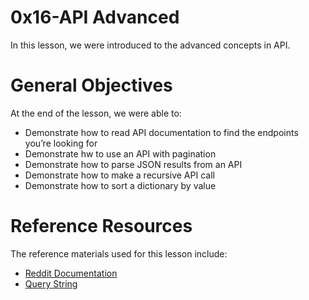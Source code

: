 # 0x16-API Advanced
In this lesson, we were introduced to the advanced concepts in API.

# General Objectives
At the end of the lesson, we were able to:

- Demonstrate how to read API documentation to find the endpoints you’re looking for
- Demonstrate hw to use an API with pagination
- Demonstrate how to parse JSON results from an API
- Demonstrate how to make a recursive API call
- Demonstrate how to sort a dictionary by value

# Reference Resources
The reference materials used for this lesson include:
- [Reddit Documentation](https://www.reddit.com/dev/api/)
- [Query String](https://en.wikipedia.org/wiki/Query_string)